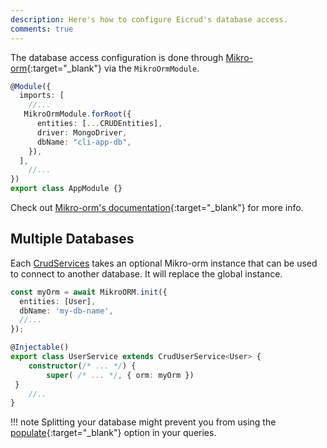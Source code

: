 ```yaml
---
description: Here's how to configure Eicrud's database access.
comments: true
---
```


The database access configuration is done through [Mikro-orm](https://mikro-orm.io/){:target="_blank"} via the `MikroOrmModule`.

```typescript title="app.module.ts"
@Module({
  imports: [
    //...
   MikroOrmModule.forRoot({
      entities: [...CRUDEntities],
      driver: MongoDriver,
      dbName: "cli-app-db",
    }),
  ],
    //...
})
export class AppModule {}
```

Check out [Mikro-orm's documentation](https://mikro-orm.io/docs/configuration#connection){:target="_blank"} for more info.

## Multiple Databases

Each [CrudServices](../services/definition.md) takes an optional Mikro-orm instance that can be used to connect to another database. It will replace the global instance.

```typescript title="user.service.ts"
const myOrm = await MikroORM.init({
  entities: [User],
  dbName: 'my-db-name',
  //...
});

@Injectable()
export class UserService extends CrudUserService<User> {
    constructor(/* ... */) {
        super( /* ... */, { orm: myOrm })
 }
    //..
}
```

!!! note
    Splitting your database might prevent you from using the [populate](https://mikro-orm.io/docs/populating-relations){:target="_blank"} option in your queries.